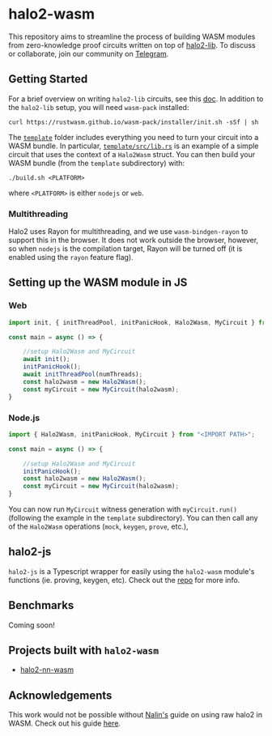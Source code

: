 # halo2-wasm

This repository aims to streamline the process of building WASM modules from zero-knowledge proof circuits written on top of [halo2-lib](https://github.com/axiom-crypto/halo2-lib). To discuss or collaborate, join our community on [Telegram](https://t.me/halo2browser).

## Getting Started

For a brief overview on writing `halo2-lib` circuits, see this [doc](https://docs.axiom.xyz/zero-knowledge-proofs/getting-started-with-halo2). In addition to the `halo2-lib` setup, you will need `wasm-pack` installed:
```
curl https://rustwasm.github.io/wasm-pack/installer/init.sh -sSf | sh
```

The [`template`](./template) folder includes everything you need to turn your circuit into a WASM bundle. In particular, [`template/src/lib.rs`](./template/src/lib.rs) is an example of a simple circuit that uses the context of a `Halo2Wasm` struct. You can then build your WASM bundle (from the `template` subdirectory) with:
```
./build.sh <PLATFORM>
```
where `<PLATFORM>` is either `nodejs` or `web`.

### Multithreading
Halo2 uses Rayon for multithreading, and we use `wasm-bindgen-rayon` to support this in the browser. It does not work outside the browser, however, so when `nodejs` is the compilation target, Rayon will be turned off (it is enabled using the `rayon` feature flag).

## Setting up the WASM module in JS

### Web

```typescript
import init, { initThreadPool, initPanicHook, Halo2Wasm, MyCircuit } from "<IMPORT PATH>";

const main = async () => {

    //setup Halo2Wasm and MyCircuit
    await init();
    initPanicHook();
    await initThreadPool(numThreads);
    const halo2wasm = new Halo2Wasm();
    const myCircuit = new MyCircuit(halo2wasm);
}
```

### Node.js

```typescript
import { Halo2Wasm, initPanicHook, MyCircuit } from "<IMPORT PATH>";

const main = async () => {

    //setup Halo2Wasm and MyCircuit
    initPanicHook();
    const halo2wasm = new Halo2Wasm();
    const myCircuit = new MyCircuit(halo2wasm);
}
```

You can now run `MyCircuit` witness generation with `myCircuit.run()` (following the example in the `template` subdirectory). You can then call any of the `Halo2Wasm` operations (`mock`, `keygen`, `prove`, etc.),

## halo2-js

`halo2-js` is a Typescript wrapper for easily using the `halo2-wasm` module's functions (ie. proving, keygen, etc). Check out the [repo](https://github.com/axiom-crypto/halo2-js) for more info. 

## Benchmarks

Coming soon!

## Projects built with `halo2-wasm`

- [halo2-nn-wasm](https://github.com/metavind/halo2-nn-wasm)

## Acknowledgements

This work would not be possible without [Nalin's](https://twitter.com/nibnalin) guide on using raw halo2 in WASM. Check out his guide [here](https://zcash.github.io/halo2/user/wasm-port.html).
